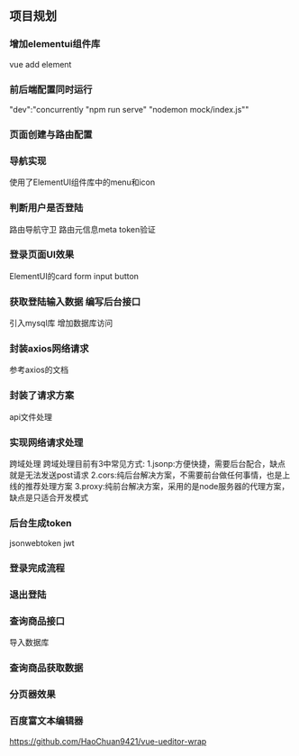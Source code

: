 ## 项目规划

### 增加elementui组件库
vue add element

### 前后端配置同时运行
"dev":"concurrently \"npm run serve\" \"nodemon mock/index.js\""

### 页面创建与路由配置

### 导航实现
使用了ElementUI组件库中的menu和icon

### 判断用户是否登陆
路由导航守卫  路由元信息meta  token验证

### 登录页面UI效果
ElementUI的card form  input  button

### 获取登陆输入数据 编写后台接口
引入mysql库  增加数据库访问

### 封装axios网络请求
参考axios的文档

### 封装了请求方案
api文件处理

### 实现网络请求处理
跨域处理
跨域处理目前有3中常见方式:
    1.jsonp:方便快捷，需要后台配合，缺点就是无法发送post请求
    2.cors:纯后台解决方案，不需要前台做任何事情，也是上线的推荐处理方案
    3.proxy:纯前台解决方案，采用的是node服务器的代理方案，缺点是只适合开发模式

### 后台生成token
jsonwebtoken  jwt

### 登录完成流程

### 退出登陆

### 查询商品接口
导入数据库

### 查询商品获取数据

### 分页器效果

### 百度富文本编辑器
https://github.com/HaoChuan9421/vue-ueditor-wrap
